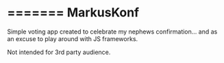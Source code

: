 =======
MarkusKonf
==========
Simple voting app created to celebrate my nephews confirmation... and as an excuse to play around with JS frameworks.

Not intended for 3rd party audience.
